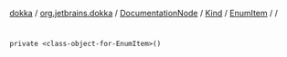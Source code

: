 [dokka](../../../../../index.md) / [org.jetbrains.dokka](../../../../index.md) / [DocumentationNode](../../../index.md) / [Kind](../../index.md) / [EnumItem](../index.md) / [<class-object-for-EnumItem>](index.md) / [<init>](_init_.md)

# <init>

```
private <class-object-for-EnumItem>()
```
